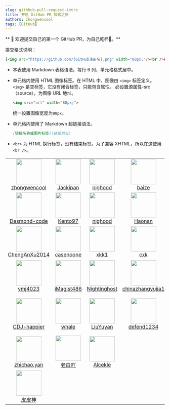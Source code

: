 ```yaml
---
slug: githhub-pull-request-intro
title: 开启 GitHub PR 探索之旅
authors: zhongwencool
tags: [GitHub]
---
```


** 🎉 欢迎提交自己的第一个 GitHub PR，为自己乾杯🍻。**

提交格式说明：
```html
[<img src="https://github.com/{GitHub注册名}.png" width="80px;"/><br />拉风外号](https://github.com/{GitHub注册名})
```
- 本表使用 Markdown 表格语法。每行 6 列，单元格格式居中。
- 单元格内使用 HTML 图像标签。在 HTML 中，图像由 `<img>` 标签定义。
  `<img>` 是空标签，它没有闭合标签，只能包含属性。
  必设置源属性-src（source），为图像 URL 地址。

   ```html
   <img src="url" width="80px;">
   ```
  统一设置图像宽度为`80px`。
- 单元格内使用了 Markdown 超链接语法。
  ```markdown
  [链接名称或图片标签](链接地址)
  ```
- `<br>` 为 HTML 换行标签，没有结束标签。为了兼容 XHTML，所以在这使用 `<br />`。

|                                                                                                                        |                                                                                                                 |                                                                                                                     |                                                                                                                                 |                                                                                                                                         |                                                                                                                    |
| :--------------------------------------------------------------------------------------------------------------------: | :-------------------------------------------------------------------------------------------------------------: | :-----------------------------------------------------------------------------------------------------------------: | :-----------------------------------------------------------------------------------------------------------------------------: | :-------------------------------------------------------------------------------------------------------------------------------------: | :----------------------------------------------------------------------------------------------------------------: |
|  [<img src="https://github.com/zhongwencool.png" width="80px;"/><br />zhongwencool](https://github.com/zhongwencool)   |     [<img src="https://github.com/jackipan.png" width="80px;"/><br />Jackipan](https://github.com/jackipan)     |        [<img src="https://github.com/nighood.png" width="80px;"/><br />nighood](https://github.com/nighood)         |                [<img src="https://github.com/imcuna.png" width="80px;"/><br />baize](https://github.com/imcuna)                 |              [<img src="https://github.com/tulingcheng86.png" width="80px;"/><br />tlc](https://github.com/tulingcheng86)               |   [<img src="https://github.com/creeperwater.png" width="80px;"/><br />Creeper](https://github.com/creeperwater)   |
|  [<img src="https://github.com/Desmond-code.png" width="80px;"/><br />Desmond-code](https://github.com/Desmond-code)   |      [<img src="https://github.com/Kento97.png" width="80px;"/><br />Kento97](https://github.com/Kento97)       |        [<img src="https://github.com/nighood.png" width="80px;"/><br />nighood](https://github.com/nighood)         |          [<img src="https://github.com/Haonan-Zhang.png" width="80px;"/><br />Haonan](https://github.com/Haonan-Zhang)          |                 [<img src="https://github.com/ZxyongYo.png" width="80px;"/><br />ZxyongYo](https://github.com/ZxyongYo)                 |           [<img src="https://github.com/Crizj.png" width="80px;"/><br />Crizj](https://github.com/Crizj)           |
| [<img src="https://github.com/ChengAnXu2014.png" width="80px;"/><br />ChengAnXu2014](https://github.com/ChengAnXu2014) |   [<img src="https://github.com/casenoone.png" width="80px;"/><br />casenoone](https://github.com/casenoone)    |             [<img src="https://github.com/xkk1.png" width="80px;"/><br />xkk1](https://github.com/xkk1)             |            [<img src="https://github.com/wangyue6761.png" width="80px;"/><br />cxk](https://github.com/wangyue6761)             |                    [<img src="https://github.com/wzr0108.png" width="80px;"/><br />wzr](https://github.com/wzr0108)                     |            [<img src="https://github.com/doxn.png" width="80px;"/><br />doxn](https://github.com/doxn)             |
|          [<img src="https://github.com/ymj4023.png" width="80px;"/><br />ymj4023](https://github.com/ymj4023)          |  [<img src="https://github.com/iMagist486.png" width="80px;"/><br />iMagist486](https://github.com/iMagist486)  | [<img src="https://github.com/Nightinghost.png" width="80px;"/><br />Nightinghost](https://github.com/Nightinghost) | [<img src="https://github.com/chinazhangyujia1.png" width="80px;"/><br />chinazhangyujia1](https://github.com/chinazhangyujia1) | [<img src="https://github.com/vegetable-to-kou-foot.png" width="80px;"/><br />菜到抠脚](https://github.com/vegetable-to-kou-foot/notes) |   [<img src="https://github.com/whatcolor1.png" width="80px;"/><br />不拉风外号](https://github.com/whatcolor1)    |
|    [<img src="https://github.com/CDJ-happier.png" width="80px;"/><br />CDJ-happier](https://github.com/CDJ-happier)    |  [<img src="https://github.com/whale-withme.png" width="80px;"/><br />whale](https://github.com/whale-withme)   |   [<img src="https://github.com/liuyuyan2717.png" width="80px;"/><br />LiuYuyan](https://github.com/liuyuyan2717)   |          [<img src="https://github.com/defend1234.png" width="80px;"/><br />defend1234](https://github.com/defend1234)          |              [<img src="https://github.com/Silent-wqh.png" width="80px;"/><br />Silent-wqh](https://github.com/Silent-wqh)              | [<img src="https://github.com/SikongJueluo.png" width="80px;"/><br />拔剑四顾___](https://github.com/SikongJueluo) |
|    [<img src="https://github.com/Zhichao-Yan.png" width="80px;"/><br />zhichao.yan](https://github.com/Zhichao-Yan)    | [<img src="https://github.com/androidcoderr.png" width="80px;"/><br />老白吖](https://github.com/androidcoderr) |    [<img src="https://github.com/forMyReason.png" width="80px;"/><br />Alcekle](https://github.com/Zhichao-Yan)     |
|         [<img src="https://github.com/wurongpi.png" width="80px;"/><br />皮皮神](https://github.com/wurongpi)          |
